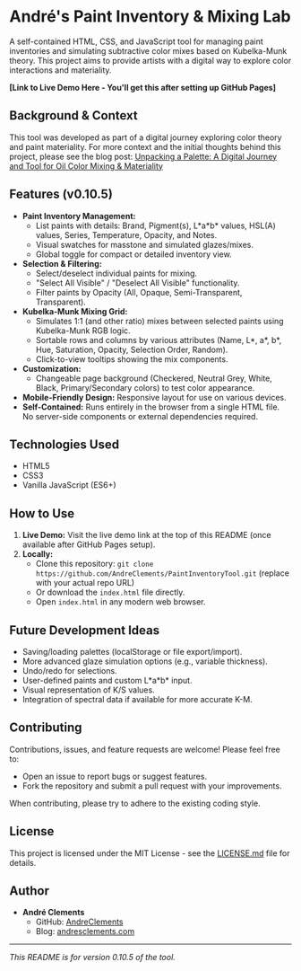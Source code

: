 # André's Paint Inventory & Mixing Lab

A self-contained HTML, CSS, and JavaScript tool for managing paint inventories and simulating subtractive color mixes based on Kubelka-Munk theory. This project aims to provide artists with a digital way to explore color interactions and materiality.

**[Link to Live Demo Here - You'll get this after setting up GitHub Pages]**

## Background & Context

This tool was developed as part of a digital journey exploring color theory and paint materiality. For more context and the initial thoughts behind this project, please see the blog post:
[Unpacking a Palette: A Digital Journey and Tool for Oil Color Mixing & Materiality](https://andresclements.com/1189/unpacking-a-palette-a-digital-journey-and-tool-for-oil-color-mixing-materiality/)

## Features (v0.10.5)

*   **Paint Inventory Management:**
    *   List paints with details: Brand, Pigment(s), L\*a\*b\* values, HSL(A) values, Series, Temperature, Opacity, and Notes.
    *   Visual swatches for masstone and simulated glazes/mixes.
    *   Global toggle for compact or detailed inventory view.
*   **Selection & Filtering:**
    *   Select/deselect individual paints for mixing.
    *   "Select All Visible" / "Deselect All Visible" functionality.
    *   Filter paints by Opacity (All, Opaque, Semi-Transparent, Transparent).
*   **Kubelka-Munk Mixing Grid:**
    *   Simulates 1:1 (and other ratio) mixes between selected paints using Kubelka-Munk RGB logic.
    *   Sortable rows and columns by various attributes (Name, L\*, a\*, b\*, Hue, Saturation, Opacity, Selection Order, Random).
    *   Click-to-view tooltips showing the mix components.
*   **Customization:**
    *   Changeable page background (Checkered, Neutral Grey, White, Black, Primary/Secondary colors) to test color appearance.
*   **Mobile-Friendly Design:** Responsive layout for use on various devices.
*   **Self-Contained:** Runs entirely in the browser from a single HTML file. No server-side components or external dependencies required.

## Technologies Used

*   HTML5
*   CSS3
*   Vanilla JavaScript (ES6+)

## How to Use

1.  **Live Demo:** Visit the live demo link at the top of this README (once available after GitHub Pages setup).
2.  **Locally:**
    *   Clone this repository: `git clone https://github.com/AndreClements/PaintInventoryTool.git` (replace with your actual repo URL)
    *   Or download the `index.html` file directly.
    *   Open `index.html` in any modern web browser.

## Future Development Ideas

*   Saving/loading palettes (localStorage or file export/import).
*   More advanced glaze simulation options (e.g., variable thickness).
*   Undo/redo for selections.
*   User-defined paints and custom L\*a\*b\* input.
*   Visual representation of K/S values.
*   Integration of spectral data if available for more accurate K-M.

## Contributing

Contributions, issues, and feature requests are welcome! Please feel free to:
*   Open an issue to report bugs or suggest features.
*   Fork the repository and submit a pull request with your improvements.

When contributing, please try to adhere to the existing coding style.

## License

This project is licensed under the MIT License - see the [LICENSE.md](LICENSE.md) file for details.

## Author

*   **André Clements**
    *   GitHub: [AndreClements](https://github.com/AndreClements)
    *   Blog: [andresclements.com](https://andresclements.com/)

---
_This README is for version 0.10.5 of the tool._
